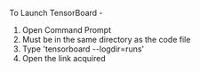 To Launch TensorBoard -
  1. Open Command Prompt
  2. Must be in the same directory as the code file
  3. Type 'tensorboard --logdir=runs'
  4. Open the link acquired
